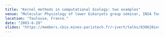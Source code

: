 ```yaml
---
title: "Kernel methods in computational biology: two examples"
venue: "Molecular Physiology of lower Eukaryots group seminar, INSA Toulouse"
location: "Toulouse, France."
date: "2003-6-20"
slides: "https://members.cbio.mines-paristech.fr/~jvert/talks/030620insa/insa.pdf"
---
```

